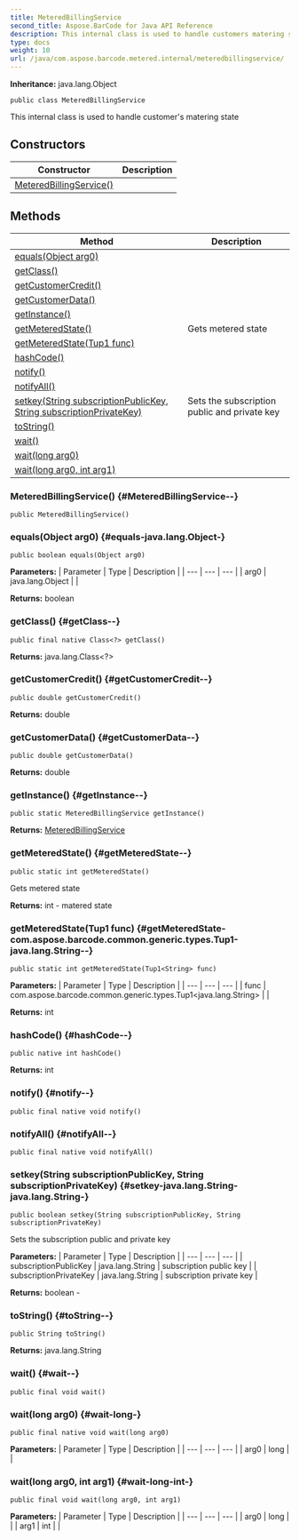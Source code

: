```yaml
---
title: MeteredBillingService
second_title: Aspose.BarCode for Java API Reference
description: This internal class is used to handle customers matering state
type: docs
weight: 10
url: /java/com.aspose.barcode.metered.internal/meteredbillingservice/
---
```

**Inheritance:**
java.lang.Object
```
public class MeteredBillingService
```

This internal class is used to handle customer's matering state
## Constructors

| Constructor | Description |
| --- | --- |
| [MeteredBillingService()](#MeteredBillingService--) |  |
## Methods

| Method | Description |
| --- | --- |
| [equals(Object arg0)](#equals-java.lang.Object-) |  |
| [getClass()](#getClass--) |  |
| [getCustomerCredit()](#getCustomerCredit--) |  |
| [getCustomerData()](#getCustomerData--) |  |
| [getInstance()](#getInstance--) |  |
| [getMeteredState()](#getMeteredState--) | Gets metered state |
| [getMeteredState(Tup1<String> func)](#getMeteredState-com.aspose.barcode.common.generic.types.Tup1-java.lang.String--) |  |
| [hashCode()](#hashCode--) |  |
| [notify()](#notify--) |  |
| [notifyAll()](#notifyAll--) |  |
| [setkey(String subscriptionPublicKey, String subscriptionPrivateKey)](#setkey-java.lang.String-java.lang.String-) | Sets the subscription public and private key |
| [toString()](#toString--) |  |
| [wait()](#wait--) |  |
| [wait(long arg0)](#wait-long-) |  |
| [wait(long arg0, int arg1)](#wait-long-int-) |  |
### MeteredBillingService() {#MeteredBillingService--}
```
public MeteredBillingService()
```


### equals(Object arg0) {#equals-java.lang.Object-}
```
public boolean equals(Object arg0)
```




**Parameters:**
| Parameter | Type | Description |
| --- | --- | --- |
| arg0 | java.lang.Object |  |

**Returns:**
boolean
### getClass() {#getClass--}
```
public final native Class<?> getClass()
```




**Returns:**
java.lang.Class<?>
### getCustomerCredit() {#getCustomerCredit--}
```
public double getCustomerCredit()
```




**Returns:**
double
### getCustomerData() {#getCustomerData--}
```
public double getCustomerData()
```




**Returns:**
double
### getInstance() {#getInstance--}
```
public static MeteredBillingService getInstance()
```




**Returns:**
[MeteredBillingService](../../com.aspose.barcode.metered.internal/meteredbillingservice)
### getMeteredState() {#getMeteredState--}
```
public static int getMeteredState()
```


Gets metered state

**Returns:**
int - matered state
### getMeteredState(Tup1<String> func) {#getMeteredState-com.aspose.barcode.common.generic.types.Tup1-java.lang.String--}
```
public static int getMeteredState(Tup1<String> func)
```




**Parameters:**
| Parameter | Type | Description |
| --- | --- | --- |
| func | com.aspose.barcode.common.generic.types.Tup1<java.lang.String> |  |

**Returns:**
int
### hashCode() {#hashCode--}
```
public native int hashCode()
```




**Returns:**
int
### notify() {#notify--}
```
public final native void notify()
```




### notifyAll() {#notifyAll--}
```
public final native void notifyAll()
```




### setkey(String subscriptionPublicKey, String subscriptionPrivateKey) {#setkey-java.lang.String-java.lang.String-}
```
public boolean setkey(String subscriptionPublicKey, String subscriptionPrivateKey)
```


Sets the subscription public and private key

**Parameters:**
| Parameter | Type | Description |
| --- | --- | --- |
| subscriptionPublicKey | java.lang.String | subscription public key |
| subscriptionPrivateKey | java.lang.String | subscription private key |

**Returns:**
boolean - 
### toString() {#toString--}
```
public String toString()
```




**Returns:**
java.lang.String
### wait() {#wait--}
```
public final void wait()
```




### wait(long arg0) {#wait-long-}
```
public final native void wait(long arg0)
```




**Parameters:**
| Parameter | Type | Description |
| --- | --- | --- |
| arg0 | long |  |

### wait(long arg0, int arg1) {#wait-long-int-}
```
public final void wait(long arg0, int arg1)
```




**Parameters:**
| Parameter | Type | Description |
| --- | --- | --- |
| arg0 | long |  |
| arg1 | int |  |


